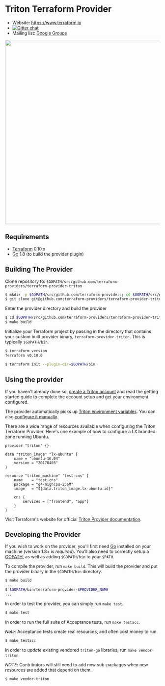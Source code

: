 Triton Terraform Provider
=========================

- Website: https://www.terraform.io
- [![Gitter chat](https://badges.gitter.im/hashicorp-terraform/Lobby.png)](https://gitter.im/hashicorp-terraform/Lobby)
- Mailing list: [Google Groups](http://groups.google.com/group/terraform-tool)

<img src="https://cdn.rawgit.com/hashicorp/terraform-website/master/content/source/assets/images/logo-hashicorp.svg" width="600px">

Requirements
------------

-	[Terraform](https://www.terraform.io/downloads.html) 0.10.x
-	[Go](https://golang.org/doc/install) 1.8 (to build the provider plugin)

Building The Provider
---------------------

Clone repository to: `$GOPATH/src/github.com/terraform-providers/terraform-provider-triton`

```sh
$ mkdir -p $GOPATH/src/github.com/terraform-providers; cd $GOPATH/src/github.com/terraform-providers
$ git clone git@github.com:terraform-providers/terraform-provider-triton
```

Enter the provider directory and build the provider

```sh
$ cd $GOPATH/src/github.com/terraform-providers/terraform-provider-triton
$ make build
```

Initialize your Terraform project by passing in the directory that contains your custom built provider binary, `terraform-provider-triton`. This is typically `$GOPATH/bin`.

```sh
$ terraform version
Terraform v0.10.0

$ terraform init --plugin-dir=$GOPATH/bin
```

Using the provider
------------------

If you haven't already done so, [create a Triton account](https://docs.joyent.com/public-cloud/getting-started) and read the getting started guide to complete the account setup and get your environment configured.

The provider automatically picks up [Triton environment variables](https://docs.joyent.com/public-cloud/api-access/cloudapi#environment-variables). You can also [configure it manually](https://www.terraform.io/docs/providers/triton/index.html#argument-reference).

There are a wide range of resources available when configuring the Triton Terraform Provider. Here's one example of how to configure a LX branded zone running Ubuntu.

```hcl
provider "triton" {}

data "triton_image" "lx-ubuntu" {
    name = "ubuntu-16.04"
    version = "20170403"
}

resource "triton_machine" "test-cns" {
    name    = "test-cns"
    package = "g4-highcpu-256M"
    image   = "${data.triton_image.lx-ubuntu.id}"

    cns {
        services = ["frontend", "app"]
    }
}
```

Visit Terraform's website for official [Triton Provider documentation](https://www.terraform.io/docs/providers/triton/index.html).

Developing the Provider
-----------------------

If you wish to work on the provider, you'll first need [Go](http://www.golang.org) installed on your machine (version 1.8+ is *required*). You'll also need to correctly setup a [GOPATH](http://golang.org/doc/code.html#GOPATH), as well as adding `$GOPATH/bin` to your `$PATH`.

To compile the provider, run `make build`. This will build the provider and put the provider binary in the `$GOPATH/bin` directory.

```sh
$ make build
...
$ $GOPATH/bin/terraform-provider-$PROVIDER_NAME
...
```

In order to test the provider, you can simply run `make test`.

```sh
$ make test
```

In order to run the full suite of Acceptance tests, run `make testacc`.

*Note:* Acceptance tests create real resources, and often cost money to run.

```sh
$ make testacc
```

In order to _update_ existing vendored `triton-go` libraries, run `make vendor-triton`.

*NOTE*: Contributors will still need to add new sub-packages when new resources are added that depend on them.

```sh
$ make vendor-triton
```
